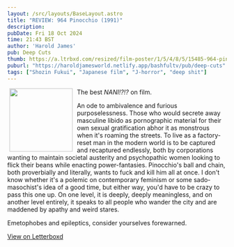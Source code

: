```yaml
---
layout: /src/layouts/BaseLayout.astro
title: "REVIEW: 964 Pinocchio (1991)"
description: 
pubDate: Fri 18 Oct 2024
time: 21:43 BST
author: 'Harold James'
pub: Deep Cuts
thumb: https://a.ltrbxd.com/resized/film-poster/1/5/4/8/5/15485-964-pinocchio-0-2000-0-3000-crop.jpg?v=2a2ab5e556
puburl: "https://haroldjamesworld.netlify.app/bashfultv/pub/deep-cuts"
tags: ["Shozin Fukui", "Japanese film", "J-horror", "deep shit"]
---
```

<img src="https://a.ltrbxd.com/resized/film-poster/1/5/4/8/5/15485-964-pinocchio-0-2000-0-3000-crop.jpg?v=2a2ab5e556" style="width:145px;height:auto;float:left;padding-right:10px;padding-left:5px;">

The best <i>NANI!?!?</i> on film. 

An ode to ambivalence and furious purposelessness. Those who would secrete away masculine libido as pornographic material for their own sexual gratification abhor it as monstrous when it's roaming the streets. To live as a factory-reset man in the modern world is to be captured and recaptured endlessly, both by corporations wanting to maintain societal austerity and psychopathic women looking to flick their beans while enacting power-fantasies. Pinocchio's ball and chain, both proverbially and literally, wants to fuck and kill him all at once. I don't know whether it's a polemic on contemporary feminism or some sado-masochist's idea of a good time, but either way, you'd have to be crazy to pass this one up. On one level, it is deeply, deeply meaningless, and on another level entirely, it speaks to all people who wander the city and are maddened by apathy and weird stares. 

Emetophobes and epileptics, consider yourselves forewarned.

<a href="https://letterboxd.com/for_you_bruce/film/964-pinocchio" target="_blank" rel="noopener noreferrer">View on Letterboxd</a>